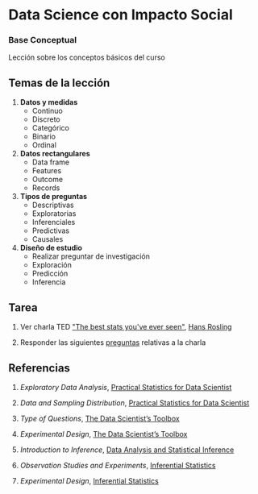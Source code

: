 # Data Science con Impacto Social

### Base Conceptual

Lección sobre los conceptos básicos del curso

## Temas de la lección

1. __Datos y medidas__
	+ Continuo
	+ Discreto
	+ Categórico
	+ Binario
	+ Ordinal
2. __Datos rectangulares__
	+ Data frame
	+ Features
	+ Outcome
	+ Records
3. __Tipos de preguntas__
	+ Descriptivas
	+ Exploratorias
	+ Inferenciales
	+ Predictivas
	+ Causales
4. __Diseño de estudio__
	+ Realizar preguntar de investigación
	+ Exploración
	+ Predicción
	+ Inferencia

## Tarea

1. Ver charla TED ["The best stats you've ever seen"](https://www.ted.com/talks/hans_rosling_shows_the_best_stats_you_ve_ever_seen), [Hans Rosling](https://en.wikipedia.org/wiki/Hans_Rosling)

2. Responder las siguientes [preguntas](https://goo.gl/forms/pXXU8kR6Pc1tn6iz2) relativas a la charla

## Referencias

1. _Exploratory Data Analysis_, [Practical Statistics for Data Scientist](https://www.amazon.com/Practical-Statistics-Data-Scientists-Essential/dp/1491952962)

2. _Data and Sampling Distribution_, [Practical Statistics for Data Scientist](https://www.amazon.com/Practical-Statistics-Data-Scientists-Essential/dp/1491952962)

3. _Type of Questions_, [The Data Scientist’s Toolbox](https://github.com/DataScienceSpecialization/courses/blob/master/01_DataScientistToolbox/03_01_typesOfQuestions/index.md)

4. _Experimental Design_, [The Data Scientist’s Toolbox](https://github.com/DataScienceSpecialization/courses/blob/master/01_DataScientistToolbox/03_04_experimentalDesign/index.Rmd)

5. _Introduction to Inference_, [Data Analysis and Statistical Inference](https://www.dropbox.com/s/7rgna7g7alcklir/lecture_slides-unit1_part3_1_sim_inference.pdf?dl=0)

6. _Observation Studies and Experiments_, [Inferential Statistics](https://www.dropbox.com/s/a42e4owsvynvjrb/lecture_slides-unit1_part1_2_obs_study_exp.pdf?dl=0)

7. _Experimental Design_, [Inferential Statistics](https://www.dropbox.com/s/b5gq2ynmkb3p65a/lecture_slides-unit1_part1_4_exp_design.pdf?dl=0)